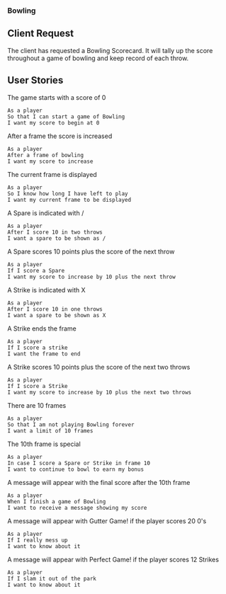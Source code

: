 ### Bowling

## Client Request
The client has requested a Bowling Scorecard. It will tally up the score throughout a game of bowling and keep record of each throw.

## User Stories
The game starts with a score of 0
```
As a player
So that I can start a game of Bowling
I want my score to begin at 0
```

After a frame the score is increased
```
As a player
After a frame of bowling
I want my score to increase
```

The current frame is displayed
```
As a player
So I know how long I have left to play
I want my current frame to be displayed
```

A Spare is indicated with /
```
As a player
After I score 10 in two throws
I want a spare to be shown as /
```

A Spare scores 10 points plus the score of the next throw
```
As a player
If I score a Spare
I want my score to increase by 10 plus the next throw
```

A Strike is indicated with X
```
As a player
After I score 10 in one throws
I want a spare to be shown as X
```

A Strike ends the frame
```
As a player
If I score a strike
I want the frame to end
```

A Strike scores 10 points plus the score of the next two throws
```
As a player
If I score a Strike
I want my score to increase by 10 plus the next two throws
```

There are 10 frames
```
As a player
So that I am not playing Bowling forever
I want a limit of 10 frames
```

The 10th frame is special
```
As a player
In case I score a Spare or Strike in frame 10
I want to continue to bowl to earn my bonus
```

A message will appear with the final score after the 10th frame
```
As a player
When I finish a game of Bowling
I want to receive a message showing my score
```

A message will appear with Gutter Game! if the player scores 20 0's
```
As a player
If I really mess up
I want to know about it
```

A message will appear with Perfect Game! if the player scores 12 Strikes
```
As a player
If I slam it out of the park
I want to know about it
```
